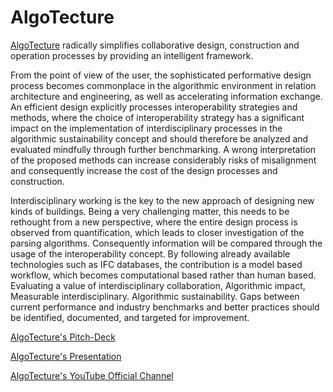 # AlgoTecture

[AlgoTecture](https://algotecture.net/ "AlgoTecture's Homepage") radically simplifies collaborative design, construction and operation processes by providing an intelligent framework.

From the point of view of the user, the sophisticated performative design process becomes commonplace in the algorithmic environment in relation architecture and engineering, as well as accelerating information exchange. An efficient design explicitly processes interoperability strategies and methods, where the choice of interoperability strategy has a significant impact on the implementation of interdisciplinary processes in the algorithmic sustainability concept and should therefore be analyzed and evaluated mindfully through further benchmarking. A wrong interpretation of the proposed methods can increase considerably risks of misalignment and consequently increase the cost of the design processes and construction.

Interdisciplinary working is the key to the new approach of designing new kinds of buildings. Being a very challenging matter, this needs to be rethought from a new perspective, where the entire design process is observed from quantification, which leads to closer investigation of the parsing algorithms. Consequently information will be compared through the usage of the interoperability concept. By following already available technologies such as IFC databases, the contribution is a model based workflow, which becomes computational based rather than human based. Evaluating a value of interdisciplinary collaboration, Algorithmic impact, Measurable interdisciplinary. Algorithmic sustainability. Gaps between current performance and industry benchmarks and better practices should be identified, documented, and targeted for improvement.

[AlgoTecture's Pitch-Deck](https://docs.google.com/presentation/d/1W8oBjav0Rggvb2g6moH3TCQmghrfn37ZKPpG9zoKX80/edit#slide=id.g3ff90b26d9_3_13)

[AlgoTecture's Presentation](https://docs.google.com/presentation/d/1AO6KE9fBhvP8HZTJSQLHbutZS8kfi_186px_KFuuLPs/edit#slide=id.g4cd8965f47_0_0)

[AlgoTecture's YouTube Official Channel](https://www.youtube.com/channel/UC9kwWm2tFqACWCCnsV4UoMw "AlgoTecture's Youtube")

